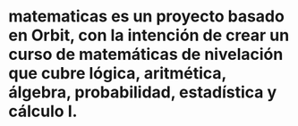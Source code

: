 # matematicas es un proyecto basado en Orbit, con la intención de crear un curso de matemáticas de nivelación que cubre lógica, aritmética, álgebra, probabilidad, estadística y cálculo I. 
